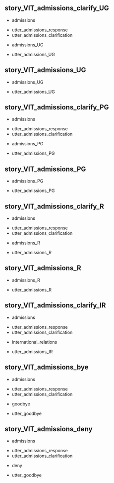 

## story_VIT_admissions_clarify_UG
* admissions
- utter_admissions_response
- utter_admissions_clarification
* admissions_UG
- utter_admissions_UG

## story_VIT_admissions_UG
* admissions_UG
- utter_admissions_UG

## story_VIT_admissions_clarify_PG
* admissions
- utter_admissions_response
- utter_admissions_clarification
* admissions_PG
- utter_admissions_PG

## story_VIT_admissions_PG
* admissions_PG
- utter_admissions_PG

## story_VIT_admissions_clarify_R
* admissions
- utter_admissions_response
- utter_admissions_clarification
* admissions_R
- utter_admissions_R

## story_VIT_admissions_R
* admissions_R
- utter_admissions_R

## story_VIT_admissions_clarify_IR
* admissions
- utter_admissions_response
- utter_admissions_clarification
* international_relations
- utter_admissions_IR

## story_VIT_admissions_bye
* admissions
- utter_admissions_response
- utter_admissions_clarification
* goodbye
- utter_goodbye

## story_VIT_admissions_deny
* admissions
- utter_admissions_response
- utter_admissions_clarification
* deny
- utter_goodbye